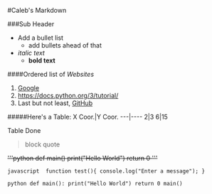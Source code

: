 #Caleb's Markdown

###Sub Header
* Add a bullet list
    * add bullets ahead of that
* *italic text*
    * **bold text**
    
 ####Ordered list of *Websites*
 1. [Google](https://www.google.com/)
 2. https://docs.python.org/3/tutorial/
 3. Last but not least, [GitHub](https://github.com/)
 
 #####Here's a Table:
 X Coor.|Y Coor.
 ---|----
 2|3
 6|15
 
 Table Done
 
 >block quote
 
<del>'''python def main()
    print("Hello World")
    return 0
'''
</del>

``javascript 
function test(){
console.log("Enter a message");
}
``

``python
def main():
    print("Hello World")
    return 0
main()
``
